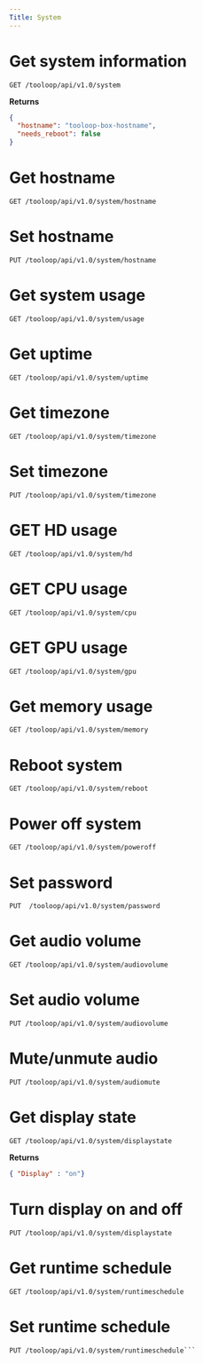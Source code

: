```yaml
---
Title: System
---
```


# Get system information

```http
GET /tooloop/api/v1.0/system
```

**Returns**

```json
{
  "hostname": "tooloop-box-hostname",
  "needs_reboot": false
}
```


# Get hostname

```http
GET /tooloop/api/v1.0/system/hostname
```

# Set hostname

```http
PUT /tooloop/api/v1.0/system/hostname
```

# Get system usage

```http
GET /tooloop/api/v1.0/system/usage
```

# Get uptime

```http
GET /tooloop/api/v1.0/system/uptime
```

# Get timezone

```http
GET /tooloop/api/v1.0/system/timezone
```

# Set timezone

```http
PUT /tooloop/api/v1.0/system/timezone
```

# GET HD usage

```http
GET /tooloop/api/v1.0/system/hd
```

# GET CPU usage

```http
GET /tooloop/api/v1.0/system/cpu
```
# GET GPU usage

```http
GET /tooloop/api/v1.0/system/gpu
```

# Get memory usage

```http
GET /tooloop/api/v1.0/system/memory
```


# Reboot system

```http
GET /tooloop/api/v1.0/system/reboot
```

# Power off system

```http
GET /tooloop/api/v1.0/system/poweroff
```

# Set password

```http
PUT  /tooloop/api/v1.0/system/password
```

# Get audio volume

```http
GET /tooloop/api/v1.0/system/audiovolume
```

# Set audio volume

```http
PUT /tooloop/api/v1.0/system/audiovolume
```

# Mute/unmute audio

```http
PUT /tooloop/api/v1.0/system/audiomute
```

# Get display state

```http
GET /tooloop/api/v1.0/system/displaystate
```
**Returns**

```json
{ "Display" : "on"}
```


# Turn display on and off

```http
PUT /tooloop/api/v1.0/system/displaystate
```

# Get runtime schedule

```http
GET /tooloop/api/v1.0/system/runtimeschedule
```

# Set runtime schedule

```http
PUT /tooloop/api/v1.0/system/runtimeschedule```

